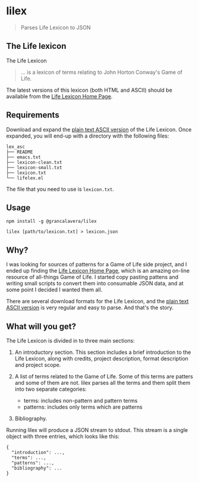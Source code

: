 # lilex

> Parses Life Lexicon to JSON

## The Life lexicon

The Life Lexicon

> ... is a lexicon of terms relating to John Horton Conway's Game of Life.

The latest versions of this lexicon (both HTML and ASCII) should be available from the [Life Lexicon Home Page][life-lexicon].

## Requirements

Download and expand the [plain text ASCII version][life-lexicon-ascii] of the Life Lexicon. Once expanded, you will end-up with a directory with the following files:

```
lex_asc
├── README
├── emacs.txt
├── lexicon-clean.txt
├── lexicon-small.txt
├── lexicon.txt
└── lifelex.el
```

The file that you need to use is `lexicon.txt`.

## Usage

```
npm install -g @grancalavera/lilex

lilex [path/to/lexicon.txt] > lexicon.json
```

## Why?

I was looking for sources of patterns for a Game of Life side project, and I ended up finding the [Life Lexicon Home Page][life-lexicon], which is an amazing on-line resource of all-things Game of Life. I started copy pasting pattens and writing small scripts to convert them into consumable JSON data, and at some point I decided I wanted them all.

There are several download formats for the Life Lexicon, and the [plain text ASCII version][life-lexicon-ascii] is very regular and easy to parse. And that's the story.

## What will you get?

The Life Lexicon is divided in to three main sections:

1. An introductory section. This section includes a brief introduction to the Life Lexicon, along with credits, project description, format description and project scope.

1. A list of terms related to the Game of Life. Some of this terms are patters and some of them are not. lilex parses all the terms and them split them into two separate categories:
    - terms: includes non-pattern and pattern terms
    - patterns: includes only terms which are patterns

1. Bibliography.

Running lilex will produce a JSON stream to stdout. This stream is a single object with three entries, which looks like this:

```
{
  "introduction": ...,
  "terms": ...,
  "patterns": ...,
  "bibliography": ...
}
```

[life-lexicon]:http://www.argentum.freeserve.co.uk/lex_home.htm
[life-lexicon-ascii]:http://www.argentum.freeserve.co.uk/lex_asc.zip
